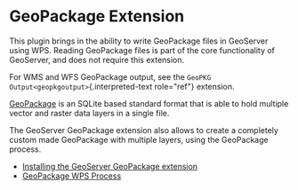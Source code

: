 # GeoPackage Extension

This plugin brings in the ability to write GeoPackage files in GeoServer using WPS. Reading GeoPackage files is part of the core functionality of GeoServer, and does not require this extension.

For WMS and WFS GeoPackage output, see the `GeoPKG Output<geopkgoutput>`{.interpreted-text role="ref"} extension.

[GeoPackage](http://www.opengeospatial.org/projects/groups/geopackageswg/) is an SQLite based standard format that is able to hold multiple vector and raster data layers in a single file.

The GeoServer GeoPackage extension also allows to create a completely custom made GeoPackage with multiple layers, using the GeoPackage process.

<div class="grid cards" markdown>

-   [Installing the GeoServer GeoPackage extension](installing.md)
-   [GeoPackage WPS Process](output.md)

</div>
